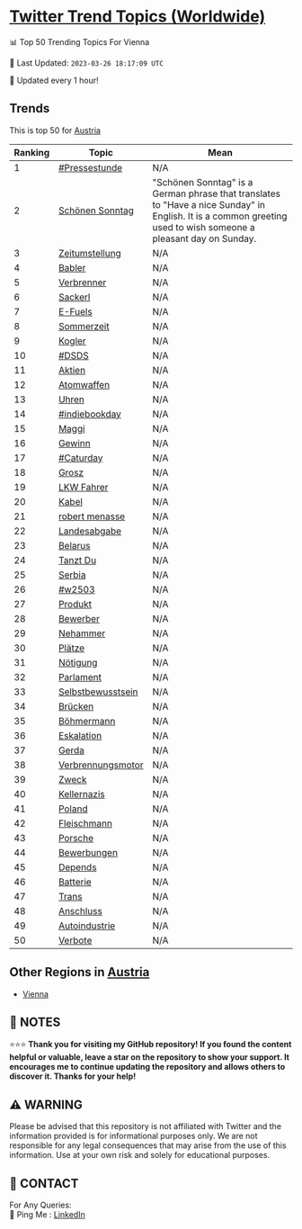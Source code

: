 [Twitter Trend Topics (Worldwide)](https://github.com/ErcinDedeoglu/Twitter-Trend-Topics)
==========


📊 Top 50 Trending Topics For Vienna

📆 Last Updated: `2023-03-26 18:17:09 UTC`

🔧 Updated every 1 hour!


## Trends

This is top 50 for [Austria](</Austria>)

| Ranking | Topic | Mean |
| ------- | ------------ | ------------ |
| 1 | [#Pressestunde](http://twitter.com/search?q=%23Pressestunde) | N/A |
| 2 | [Schönen Sonntag](http://twitter.com/search?q=Sch%c3%b6nen+Sonntag) | "Schönen Sonntag" is a German phrase that translates to "Have a nice Sunday" in English. It is a common greeting used to wish someone a pleasant day on Sunday. |
| 3 | [Zeitumstellung](http://twitter.com/search?q=Zeitumstellung) | N/A |
| 4 | [Babler](http://twitter.com/search?q=Babler) | N/A |
| 5 | [Verbrenner](http://twitter.com/search?q=Verbrenner) | N/A |
| 6 | [Sackerl](http://twitter.com/search?q=Sackerl) | N/A |
| 7 | [E-Fuels](http://twitter.com/search?q=E-Fuels) | N/A |
| 8 | [Sommerzeit](http://twitter.com/search?q=Sommerzeit) | N/A |
| 9 | [Kogler](http://twitter.com/search?q=Kogler) | N/A |
| 10 | [#DSDS](http://twitter.com/search?q=%23DSDS) | N/A |
| 11 | [Aktien](http://twitter.com/search?q=Aktien) | N/A |
| 12 | [Atomwaffen](http://twitter.com/search?q=Atomwaffen) | N/A |
| 13 | [Uhren](http://twitter.com/search?q=Uhren) | N/A |
| 14 | [#indiebookday](http://twitter.com/search?q=%23indiebookday) | N/A |
| 15 | [Maggi](http://twitter.com/search?q=Maggi) | N/A |
| 16 | [Gewinn](http://twitter.com/search?q=Gewinn) | N/A |
| 17 | [#Caturday](http://twitter.com/search?q=%23Caturday) | N/A |
| 18 | [Grosz](http://twitter.com/search?q=Grosz) | N/A |
| 19 | [LKW Fahrer](http://twitter.com/search?q=LKW+Fahrer) | N/A |
| 20 | [Kabel](http://twitter.com/search?q=Kabel) | N/A |
| 21 | [robert menasse](http://twitter.com/search?q=robert+menasse) | N/A |
| 22 | [Landesabgabe](http://twitter.com/search?q=Landesabgabe) | N/A |
| 23 | [Belarus](http://twitter.com/search?q=Belarus) | N/A |
| 24 | [Tanzt Du](http://twitter.com/search?q=Tanzt+Du) | N/A |
| 25 | [Serbia](http://twitter.com/search?q=Serbia) | N/A |
| 26 | [#w2503](http://twitter.com/search?q=%23w2503) | N/A |
| 27 | [Produkt](http://twitter.com/search?q=Produkt) | N/A |
| 28 | [Bewerber](http://twitter.com/search?q=Bewerber) | N/A |
| 29 | [Nehammer](http://twitter.com/search?q=Nehammer) | N/A |
| 30 | [Plätze](http://twitter.com/search?q=Pl%c3%a4tze) | N/A |
| 31 | [Nötigung](http://twitter.com/search?q=N%c3%b6tigung) | N/A |
| 32 | [Parlament](http://twitter.com/search?q=Parlament) | N/A |
| 33 | [Selbstbewusstsein](http://twitter.com/search?q=Selbstbewusstsein) | N/A |
| 34 | [Brücken](http://twitter.com/search?q=Br%c3%bccken) | N/A |
| 35 | [Böhmermann](http://twitter.com/search?q=B%c3%b6hmermann) | N/A |
| 36 | [Eskalation](http://twitter.com/search?q=Eskalation) | N/A |
| 37 | [Gerda](http://twitter.com/search?q=Gerda) | N/A |
| 38 | [Verbrennungsmotor](http://twitter.com/search?q=Verbrennungsmotor) | N/A |
| 39 | [Zweck](http://twitter.com/search?q=Zweck) | N/A |
| 40 | [Kellernazis](http://twitter.com/search?q=Kellernazis) | N/A |
| 41 | [Poland](http://twitter.com/search?q=Poland) | N/A |
| 42 | [Fleischmann](http://twitter.com/search?q=Fleischmann) | N/A |
| 43 | [Porsche](http://twitter.com/search?q=Porsche) | N/A |
| 44 | [Bewerbungen](http://twitter.com/search?q=Bewerbungen) | N/A |
| 45 | [Depends](http://twitter.com/search?q=Depends) | N/A |
| 46 | [Batterie](http://twitter.com/search?q=Batterie) | N/A |
| 47 | [Trans](http://twitter.com/search?q=Trans) | N/A |
| 48 | [Anschluss](http://twitter.com/search?q=Anschluss) | N/A |
| 49 | [Autoindustrie](http://twitter.com/search?q=Autoindustrie) | N/A |
| 50 | [Verbote](http://twitter.com/search?q=Verbote) | N/A |



## Other Regions in [Austria](</Austria>)

* [Vienna](</Austria/Vienna.md>)



## 📝 NOTES

⭐⭐⭐ **Thank you for visiting my GitHub repository! If you found the content helpful or valuable, leave a star on the repository to show your support. It encourages me to continue updating the repository and allows others to discover it. Thanks for your help!**


## ⚠️ WARNING

Please be advised that this repository is not affiliated with Twitter and the information provided is for informational purposes only. We are not responsible for any legal consequences that may arise from the use of this information. Use at your own risk and solely for educational purposes.


## 📨 CONTACT

 For Any Queries:  
            🏓 Ping Me : [LinkedIn](https://www.linkedin.com/in/ercindedeoglu/)

